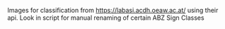 Images for classification from https://labasi.acdh.oeaw.ac.at/ using their api.
Look in script for manual renaming of certain ABZ Sign Classes